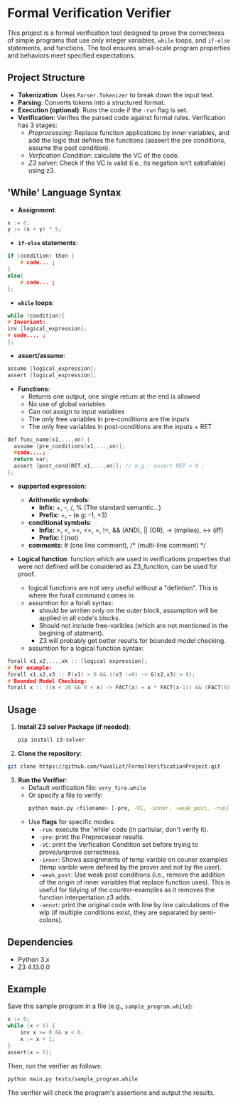 
# Formal Verification Verifier

This project is a formal verification tool designed to prove the correctness of simple programs that use only integer variables, `while` loops, and `if-else` statements, and functions. The tool ensures small-scale program properties and behaviors meet specified expectations.   

## Project Structure

- **Tokenization**: Uses `Parser.Tokenizer` to break down the input text.
- **Parsing**: Converts tokens into a structured format.
- **Execution (optional)**: Runs the code if the `-run` flag is set.
- **Verification**: Verifies the parsed code against formal rules. Verification has 3 stages:
    - *Preprocessing*: Replace function applications by inner variables, and add the logic that defines the functions (asseert the pre conditions, assume the post condition).
    - *Verfication Condition*: calculate the VC of the code.
    - *Z3 solver*: Check if the VC is valid (i.e., its negation isn't satisfiable) using z3.

## 'While' Language Syntax

- **Assignment**:
```c
x := 0;
y := (x + y) * 5;
```
- **`if-else` statements**:
```c
if (condition) then {
    # code... ;
}
else{
    # code... ;
};
```
- **`while` loops**:
```c
while (condition){
# Invariant:
inv [logical_expression];
# code.... ;
};
```
- **assert/assume**:
```c
assume [logical_expression];
assert [logical_expression];
```
- **Functions**:
    - Returns one output, one single return at the end​ is allowed
    - No use of global variables​
    - Can not assign to input variables​
    - The only free variables in pre-conditions are the inputs​
    - The only free variables in post-conditions are the inputs + RET
```c
def func_name(x1,...,xn) {
  assume [pre_conditions(x1,...,xn)];
  #code....;
  return var;
  assert [post_cond(RET,x1,...,xn)]; // e.g.: assert RET > 0 ;
};
```
- **supported expression**:
    - **Arithmetic symbols**:
        - **Infix:**  +, -, /, % (The standard semantic...)
        - **Prefix:**  +, - (e.g: -1, +3)
    - **conditional symbols**:
        - **Infix:**  >, <, >=, <=, =, !=, && (AND), || (OR), -> (implies), <-> (iff)
        - **Prefix:**  ! (not)
    - **comments**: # (one line comment),  /* (multi-line comment) */

- **Logical function**: function which are used in verifications properties that were not defined will be considered as Z3_function, can be used for proof.
    - logical functions are not very useful without a "defintion". This is where the forall command comes in.
    - assumtion for a forall syntax:
        - should be wrriten only on the outer block, assumption will be applied in all code's blocks.
        - Should not include free-varibles (which are not mentioned in the begining of statment).
        - Z3 will probably get better results for bounded model checking.
    - assumtion for a logical function syntax:
```c
forall x1,x2,...,xk :: [logical expression];
# for example:
forall x1,x2,x3 :: F(x1) > 0 && ((x3 !=0) -> G(x2,x3) > 0);
# Bounded Model Checking:
forall x :: ((x < 20 && 0 < x) -> FACT(x) = x * FACT(x-1)) && (FACT(0) = 1);
```
## Usage
1. **Install Z3 solver Package (if needed)**:
   ```bash
   pip install z3-solver
   ```
2. **Clone the repository**:
```bash
git clone https://github.com/YuvalLot/FormalVerificationProject.git
   ```
3. **Run the Verifier**:
   - Default verification file: `very_fire.while`
   - Or specify a file to verify:
     ```bash
     python main.py <filename> [-pre, -VC, -inner, -weak_post, -run]
     ```
   - Use **flags** for specific modes:
       - `-run`: execute the 'while' code (in partiular, don't verify it).
       - `-pre`: print the Preprocessor results.
       - `-VC`: print the Verfication Condition set before trying to prove/unprove correctness.
       - `-inner`: Shows assignments of temp varible on couner examples (temp varible were defined by the prover and not by the user).
       - `-weak_post`: Use weak post conditions (i.e., remove the addition of the origin of inner variables that replace function uses). This is useful for tidying of the counter-examples as it removes the function interpertation z3 adds. 
       - `-annot`: print the original code with line by line calculations of the wlp (if multiple conditions exist, they are separated by semi-colons).
       
## Dependencies
- Python 3.x
- Z3 4.13.0.0

## Example

Save this sample program in a file (e.g., `sample_program.while`):

```c
x := 0;
while (x < 5) {
    inv x >= 0 && x < 6;
    x := x + 1;
}
assert(x = 5);
```

Then, run the verifier as follows:

```bash
python main.py tests/sample_program.while
```

The verifier will check the program's assertions and output the results.